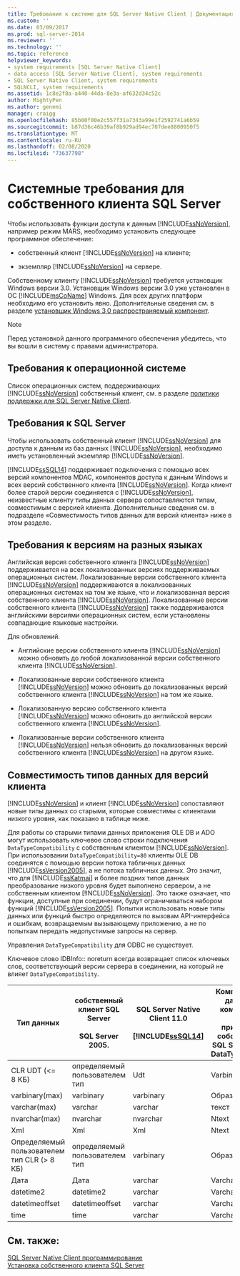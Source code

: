 ```yaml
---
title: Требования к системе для SQL Server Native Client | Документация Майкрософт
ms.custom: ''
ms.date: 03/09/2017
ms.prod: sql-server-2014
ms.reviewer: ''
ms.technology: ''
ms.topic: reference
helpviewer_keywords:
- system requirements [SQL Server Native Client]
- data access [SQL Server Native Client], system requirements
- SQL Server Native Client, system requirements
- SQLNCLI, system requirements
ms.assetid: 1c8e2f8a-a440-44da-8e3a-af632d34c52c
author: MightyPen
ms.author: genemi
manager: craigg
ms.openlocfilehash: 85b00f00e2c557f31a7343a99e1f2592741a6b59
ms.sourcegitcommit: b87d36c46b39af8b929ad94ec707dee8800950f5
ms.translationtype: MT
ms.contentlocale: ru-RU
ms.lasthandoff: 02/08/2020
ms.locfileid: "73637798"
---
```

# <a name="system-requirements-for-sql-server-native-client"></a>Системные требования для собственного клиента SQL Server
  Чтобы использовать функции доступа к данным [!INCLUDE[ssNoVersion](../../includes/ssnoversion-md.md)], например режим MARS, необходимо установить следующее программное обеспечение:  
  
-   собственный клиент [!INCLUDE[ssNoVersion](../../includes/ssnoversion-md.md)] на клиенте;  
  
-   экземпляр [!INCLUDE[ssNoVersion](../../includes/ssnoversion-md.md)] на сервере.  
  
 Собственному клиенту [!INCLUDE[ssNoVersion](../../includes/ssnoversion-md.md)] требуется установщик Windows версии 3.0. Установщик Windows версии 3.0 уже установлен в ОС [!INCLUDE[msCoName](../../includes/msconame-md.md)] Windows. Для всех других платформ необходимо его установить явно. Дополнительные сведения см. в разделе [установщик Windows 3,0 распространяемый компонент](https://www.microsoft.com/download/details.aspx?id=16821).  
  
> [!NOTE]  
>  Перед установкой данного программного обеспечения убедитесь, что вы вошли в систему с правами администратора.  
  
## <a name="operating-system-requirements"></a>Требования к операционной системе  
 Список операционных систем, поддерживающих [!INCLUDE[ssNoVersion](../../includes/ssnoversion-md.md)] собственный клиент, см. в разделе [политики поддержки для SQL Server Native Client](applications/support-policies-for-sql-server-native-client.md).  
  
## <a name="sql-server-requirements"></a>Требования к SQL Server  
 Чтобы использовать собственный клиент [!INCLUDE[ssNoVersion](../../includes/ssnoversion-md.md)] для доступа к данным из баз данных [!INCLUDE[ssNoVersion](../../includes/ssnoversion-md.md)], необходимо иметь установленный экземпляр [!INCLUDE[ssNoVersion](../../includes/ssnoversion-md.md)].  
  
 
  [!INCLUDE[ssSQL14](../../includes/sssql14-md.md)] поддерживает подключения с помощью всех версий компонентов MDAC, компонентов доступа к данным Windows и всех версий собственного клиента [!INCLUDE[ssNoVersion](../../includes/ssnoversion-md.md)]. Когда клиент более старой версии соединяется с [!INCLUDE[ssNoVersion](../../includes/ssnoversion-md.md)], неизвестные клиенту типы данных сервера сопоставляются типам, совместимым с версией клиента. Дополнительные сведения см. в подразделе «Совместимость типов данных для версий клиента» ниже в этом разделе.  
  
## <a name="cross-language-requirements"></a>Требования к версиям на разных языках  
 Английская версия собственного клиента [!INCLUDE[ssNoVersion](../../includes/ssnoversion-md.md)] поддерживается на всех локализованных версиях поддерживаемых операционных систем. Локализованные версии собственного клиента [!INCLUDE[ssNoVersion](../../includes/ssnoversion-md.md)] поддерживаются в локализованных операционных системах на том же языке, что и локализованная версия собственного клиента [!INCLUDE[ssNoVersion](../../includes/ssnoversion-md.md)]. Локализованные версии собственного клиента [!INCLUDE[ssNoVersion](../../includes/ssnoversion-md.md)] также поддерживаются английскими версиями операционных систем, если установлены совпадающие языковые настройки.  
  
 Для обновлений.  
  
-   Английские версии собственного клиента [!INCLUDE[ssNoVersion](../../includes/ssnoversion-md.md)] можно обновить до любой локализованной версии собственного клиента [!INCLUDE[ssNoVersion](../../includes/ssnoversion-md.md)].  
  
-   Локализованные версии собственного клиента [!INCLUDE[ssNoVersion](../../includes/ssnoversion-md.md)] можно обновить до локализованных версий собственного клиента [!INCLUDE[ssNoVersion](../../includes/ssnoversion-md.md)] на том же языке.  
  
-   Локализованную версию собственного клиента [!INCLUDE[ssNoVersion](../../includes/ssnoversion-md.md)] можно обновить до английской версии собственного клиента [!INCLUDE[ssNoVersion](../../includes/ssnoversion-md.md)].  
  
-   Локализованные версии собственного клиента [!INCLUDE[ssNoVersion](../../includes/ssnoversion-md.md)] нельзя обновить до локализованных версий собственного клиента [!INCLUDE[ssNoVersion](../../includes/ssnoversion-md.md)] на другом языке.  
  
## <a name="data-type-compatibility-for-client-versions"></a>Совместимость типов данных для версий клиента  
 
  [!INCLUDE[ssNoVersion](../../includes/ssnoversion-md.md)] и клиент [!INCLUDE[ssNoVersion](../../includes/ssnoversion-md.md)] сопоставляют новые типы данных со старыми, которые совместимы с клиентами низкого уровня, как показано в таблице ниже.  
  
 Для работы со старыми типами данных приложения OLE DB и ADO могут использовать ключевое слово строки подключения `DataTypeCompatibility` с собственным клиентом [!INCLUDE[ssNoVersion](../../includes/ssnoversion-md.md)]. При использовании `DataTypeCompatibility=80` клиенты OLE DB соединятся с помощью версии потока табличных данных [!INCLUDE[ssVersion2005](../../includes/ssversion2005-md.md)], а не потока табличных данных. Это значит, что для [!INCLUDE[ssKatmai](../../includes/sskatmai-md.md)] и более поздних типов данных преобразование низкого уровня будет выполнено сервером, а не собственным клиентом [!INCLUDE[ssNoVersion](../../includes/ssnoversion-md.md)]. Это также означает, что функции, доступные при соединении, будут ограничиваться набором функций [!INCLUDE[ssVersion2005](../../includes/ssversion2005-md.md)]. Попытки использовать новые типы данных или функций быстро определяются по вызовам API-интерфейса и ошибкам, возвращаемым вызывающему приложению, а не по попыткам передать недопустимые запросы на сервер.  
  
 Управления `DataTypeCompatibility` для ODBC не существует.  
  
 Ключевое слово IDBInfo:: noreturn всегда возвращает список ключевых слов, соответствующий версии сервера в соединении, на который не влияет `DataTypeCompatibility`.  
  
|Тип данных|собственный клиент SQL Server<br /><br /> SQL Server 2005.|SQL Server Native Client 11.0<br /><br /> [!INCLUDE[ssSQL14](../../includes/sssql14-md.md)]|Компоненты доступа к данным Windows, компоненты MDAC и<br /><br /> приложения OLE DB собственного клиента SQL Server со свойством DataTypeCompatibility=80|  
|---------------|--------------------------------------------------|-------------------------------------------------------------|-------------------------------------------------------------------------------------------------------------------------------|  
|CLR UDT (\<= 8 КБ)|определяемый пользователем тип|Udt|Varbinary|  
|varbinary(max)|varbinary|varbinary|Образ —|  
|varchar(max)|varchar|varchar|текст|  
|nvarchar(max)|nvarchar|nvarchar|Ntext|  
|Xml|Xml|Xml|Ntext|  
|Определяемый пользователем тип CLR (> 8 КБ)|определяемый пользователем тип|varbinary|Образ —|  
|Дата|Дата|varchar|Varchar|  
|datetime2|datetime2|varchar|Varchar|  
|datetimeoffset|datetimeoffset|varchar|Varchar|  
|time|time|varchar|Varchar|  
  
## <a name="see-also"></a>См. также:  
 [SQL Server Native Client программирование](sql-server-native-client-programming.md)   
 [Установка собственного клиента SQL Server](applications/installing-sql-server-native-client.md)  
  
  
